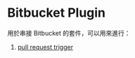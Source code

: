 # Bitbucket Plugin

用於串接 Bitbucket 的套件，可以用來進行：

1. [pull request trigger](/task/bitbucket-pr-test.md)